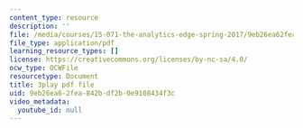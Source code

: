 ```yaml
---
content_type: resource
description: ''
file: /media/courses/15-071-the-analytics-edge-spring-2017/9eb26ea62fea842bdf2b0e9108434f3c_SSzcvj2biAQ.pdf
file_type: application/pdf
learning_resource_types: []
license: https://creativecommons.org/licenses/by-nc-sa/4.0/
ocw_type: OCWFile
resourcetype: Document
title: 3play pdf file
uid: 9eb26ea6-2fea-842b-df2b-0e9108434f3c
video_metadata:
  youtube_id: null
---
```

